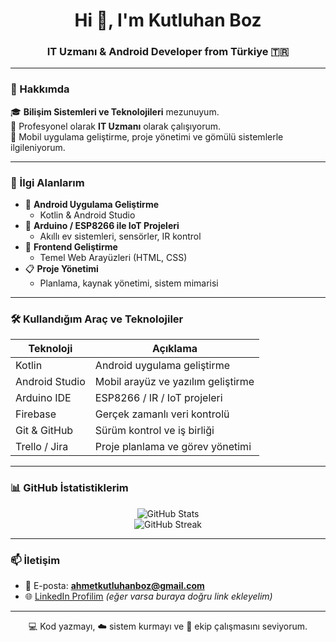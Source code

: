 <h1 align="center">Hi 👋, I'm Kutluhan Boz</h1>
<h3 align="center">IT Uzmanı & Android Developer from Türkiye 🇹🇷</h3>

---

### 💼 Hakkımda

🎓 **Bilişim Sistemleri ve Teknolojileri** mezunuyum.  
💼 Profesyonel olarak **IT Uzmanı** olarak çalışıyorum.  
📱 Mobil uygulama geliştirme, proje yönetimi ve gömülü sistemlerle ilgileniyorum.

---

### 🚀 İlgi Alanlarım

- 📲 **Android Uygulama Geliştirme**
  - Kotlin & Android Studio
- 🤖 **Arduino / ESP8266 ile IoT Projeleri**
  - Akıllı ev sistemleri, sensörler, IR kontrol
- 🎨 **Frontend Geliştirme**
  - Temel Web Arayüzleri (HTML, CSS)
- 📋 **Proje Yönetimi**
  - Planlama, kaynak yönetimi, sistem mimarisi

---

### 🛠️ Kullandığım Araç ve Teknolojiler

| Teknoloji     | Açıklama                           |
|---------------|------------------------------------|
| Kotlin        | Android uygulama geliştirme        |
| Android Studio| Mobil arayüz ve yazılım geliştirme |
| Arduino IDE   | ESP8266 / IR / IoT projeleri       |
| Firebase      | Gerçek zamanlı veri kontrolü       |
| Git & GitHub  | Sürüm kontrol ve iş birliği        |
| Trello / Jira | Proje planlama ve görev yönetimi   |

---

### 📊 GitHub İstatistiklerim

<p align="center">
  <img src="https://github-readme-stats.vercel.app/api?username=kutluhanboz&show_icons=true&theme=tokyonight" alt="GitHub Stats" />
  <br/>
  <img src="https://github-readme-streak-stats.herokuapp.com?user=kutluhanboz&theme=tokyonight&hide_border=false" alt="GitHub Streak" />
</p>

---

### 📫 İletişim

- 📧 E-posta: **ahmetkutluhanboz@gmail.com**
- 🌐 [LinkedIn Profilim](https://linkedin.com/in/kutluhanboz) *(eğer varsa buraya doğru link ekleyelim)*

---

<p align="center">
  💻 Kod yazmayı, ☁️ sistem kurmayı ve 👥 ekip çalışmasını seviyorum.
</p>
